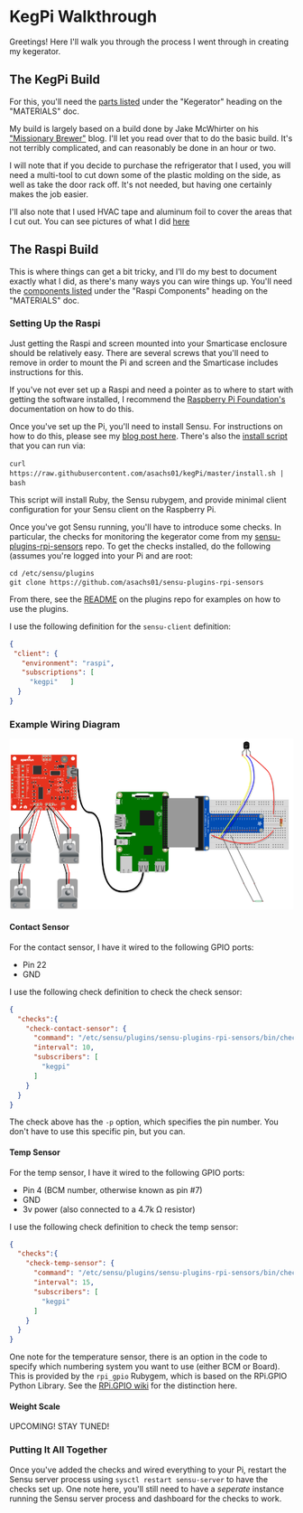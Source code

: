 # KegPi Walkthrough

Greetings! Here I'll walk you through the process I went through in creating my kegerator.

## The KegPi Build

For this, you'll need the [parts listed][1] under the "Kegerator" heading on the "MATERIALS" doc.

My build is largely based on a build done by Jake McWhirter on his ["Missionary Brewer"][2] blog. I'll let you read over that to do the basic build. It's not terribly complicated, and can reasonably be done in an hour or two.

I will note that if you decide to purchase the refrigerator that I used, you will need a multi-tool to cut down some of the plastic molding on the side, as well as take the door rack off. It's not needed, but having one certainly makes the job easier.

I'll also note that I used HVAC tape and aluminum foil to cover the areas that I cut out. You can see pictures of what I did [here][3]

## The Raspi Build

This is where things can get a bit tricky, and I'll do my best to document exactly what I did, as there's many ways you can wire things up. You'll need the [components listed][4] under the "Raspi Components" heading on the "MATERIALS" doc.

### Setting Up the Raspi

Just getting the Raspi and screen mounted into your Smarticase enclosure should be relatively easy. There are several screws that you'll need to remove in order to mount the Pi and screen and the Smarticase includes instructions for this.

If you've not ever set up a Raspi and need a pointer as to where to start with getting the software installed, I recommend the [Raspberry Pi Foundation's][5] documentation on how to do this.

Once you've set up the Pi, you'll need to install Sensu. For instructions on how to do this, please see my [blog post here][6]. There's also the [install script][7] that you can run via:

`curl https://raw.githubusercontent.com/asachs01/kegPi/master/install.sh | bash`

This script will install Ruby, the Sensu rubygem, and provide minimal client configuration for your Sensu client on the Raspberry Pi.

Once you've got Sensu running, you'll have to introduce some checks. In particular, the checks for monitoring the kegerator come from my [sensu-plugins-rpi-sensors][8] repo. To get the checks installed, do the following (assumes you're logged into your Pi and are root:

```shell
cd /etc/sensu/plugins
git clone https://github.com/asachs01/sensu-plugins-rpi-sensors
```

From there, see the [README][9] on the plugins repo for examples on how to use the plugins.

I use the following definition for the `sensu-client` definition:

```json
{
 "client": {
   "environment": "raspi",
   "subscriptions": [
     "kegpi"   ]
  }
}

```

### Example Wiring Diagram

![Kegpi wiring][11]

#### Contact Sensor

For the contact sensor, I have it wired to the following GPIO ports:

* Pin 22
* GND

I use the following check definition to check the check sensor:

```json
{
  "checks":{
    "check-contact-sensor": {
      "command": "/etc/sensu/plugins/sensu-plugins-rpi-sensors/bin/check-contact-sensor.rb -p 22",
      "interval": 10,
      "subscribers": [
        "kegpi"
      ]
    }
  }
}
```

The check above has the `-p` option, which specifies the pin number. You don't have to use this specific pin, but you can.

#### Temp Sensor

For the temp sensor, I have it wired to the following GPIO ports:

* Pin 4 (BCM number, otherwise known as pin #7)
* GND
* 3v power (also connected to a 4.7k Ω resistor)

I use the following check definition to check the temp sensor:

```json
{
  "checks":{
    "check-temp-sensor": {
      "command": "/etc/sensu/plugins/sensu-plugins-rpi-sensors/bin/check-temp-sensor.rb -F -w 45 -c 60",
      "interval": 15,
      "subscribers": [
        "kegpi"
      ]
    }
  }
}
```

One note for the temperature sensor, there is an option in the code to specify which numbering system you want to use (either BCM or Board). This is provided by the `rpi_gpio` Rubygem, which is based on the RPi.GPIO Python Library. See the [RPi.GPIO wiki][10] for the distinction here.

#### Weight Scale

UPCOMING! STAY TUNED!

### Putting It All Together

Once you've added the checks and wired everything to your Pi, restart the Sensu server process using `sysctl restart sensu-server` to have the checks set up. One note here, you'll still need to have a _seperate_ instance running the Sensu server process and dashboard for the checks to work.

<!-- LINKS -->
[1]: https://github.com/asachs01/kegpi/blob/master/MATERIALS.md#kegerator
[2]: https://missionarybrewer.wordpress.com/how-to-build-your-own-kegerator/
[3]: http://aaron.sachs.blog/moving-to-kegging/
[4]: https://github.com/asachs01/kegpi/blob/master/MATERIALS.md#raspi-components
[5]: https://www.raspberrypi.org/documentation/installation/installing-images/
[6]: http://aaron.sachs.blog/monitoring-raspberry-pis-with-sensu/
[7]: install.sh
[8]: https://github.com/asachs01/sensu-plugins-rpi-sensors
[9]: https://github.com/asachs01/sensu-plugins-rpi-sensors/blob/master/README.md
[10]: https://sourceforge.net/p/raspberry-gpio-python/wiki/BasicUsage/
[11]: images/kegpiWiring.png
